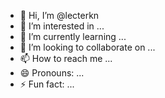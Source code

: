 - 👋 Hi, I’m @lecterkn
- 👀 I’m interested in ...
- 🌱 I’m currently learning ...
- 💞️ I’m looking to collaborate on ...
- 📫 How to reach me ...
- 😄 Pronouns: ...
- ⚡ Fun fact: ...

<!---
lecterkn/lecterkn is a ✨ special ✨ repository because its `README.md` (this file) appears on your GitHub profile.
You can click the Preview link to take a look at your changes.
--->
